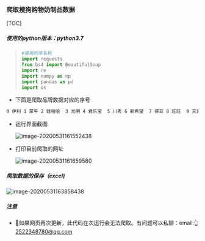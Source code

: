 ### 爬取搜狗购物奶制品数据
[TOC]
##### 使用的python版本：python3.7

> ```python
> #使用的库名称
> import requests
> from bs4 import BeautifulSoup
> import re
> import numpy as np
> import pandas as pd
> import os
> ```

- 下面是爬取品牌数据对应的序号
```markdown
0 伊利 1 蒙牛 2 娃哈哈  3 光明 4 君乐宝  5 川秀 6 新希望  7 德亚 8 旺旺  9 天润 10 三元 11 雀巢  12 佰生优 13 李子园 14 安佳  15 欧亚  16 旺仔牛 17 燕塘  18 熊猫  19 夏进  20 雪原  21 甘蒂牧 22 欧德堡 23 小西牛 24 味全  25 安琪  26 草原情 27 百吉福 28 尚川  29 宾格瑞 30 纽仕兰 31 塔拉额 32 妙可蓝
```
- 运行界面截图

  ![image-20200531161552438](https://s1.ax1x.com/2020/05/31/t1Bev6.md.png)

- 打印目前爬取的网址

  ![image-20200531161659580](https://s1.ax1x.com/2020/05/31/t1BNKf.md.png)

##### 爬取数据的保存（excel)

 ![image-20200531163858438](https://s1.ax1x.com/2020/05/31/t1wRS0.md.png)



##### 注意

- :yellow_heart:如果网页再次更新，此代码在次运行会无法爬取。有问题可以私聊：email::point_up_2:2522348780@qq.com
